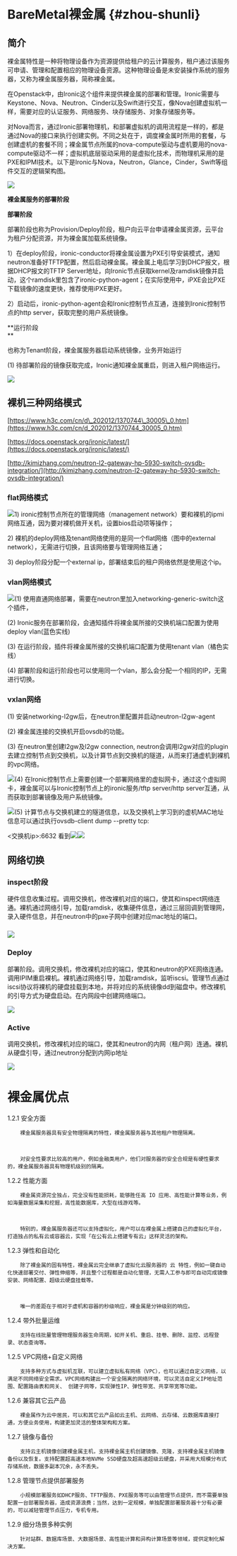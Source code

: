 # BareMetal裸金属 {#zhou-shunli}

## 简介

裸金属特性是一种将物理设备作为资源提供给租户的云计算服务，租户通过该服务可申请、管理和配置相应的物理设备资源。这种物理设备是未安装操作系统的服务器，又称为裸金属服务器，简称裸金属。

在Openstack中，由Ironic这个组件来提供裸金属的部署和管理。Ironic需要与Keystone、Nova、Neutron、Cinder以及Swift进行交互，像Nova创建虚拟机一样，需要对应的认证服务、网络服务、块存储服务、对象存储服务等。

对Nova而言，通过Ironic部署物理机，和部署虚拟机的调用流程是一样的，都是通过Nova的接口来执行创建实例。不同之处在于，调度裸金属时所用的套餐，与创建虚机的套餐不同；裸金属节点所属的nova-compute驱动与虚机要用的nova-compute驱动不一样；虚拟机底层驱动采用的是虚拟化技术，而物理机采用的是PXE和IPMI技术。以下是Ironic与Nova，Neutron，Glance，Cinder，Swift等组件交互的逻辑架构图。

![](/assets/network_ironic_intro.png)

**裸金属服务的部署阶段**

**部署阶段**

部署阶段也称为Provision/Deploy阶段，租户向云平台申请裸金属资源，云平台为租户分配资源，并为裸金属加载系统镜像。

1）在deploy阶段，ironic-conductor将裸金属设置为PXE引导安装模式，通知neutron准备好TFTP配置，然后启动裸金属。裸金属上电后学习到DHCP报文，根据DHCP报文的TFTP Server地址，向Ironic节点获取kernel及ramdisk镜像并启动，这个ramdisk里包含了ironic-python-agent；在实际使用中，iPXE会比PXE下载镜像的速度更快，推荐使用iPXE更好。

2）启动后，ironic-python-agent会和Ironic控制节点互通，连接到Ironic控制节点的http server，获取完整的用户系统镜像。

**运行阶段          
**

也称为Tenant阶段，裸金属服务器启动系统镜像，业务开始运行

\(1\) 待部署阶段的镜像获取完成，Ironic通知裸金属重启，则进入租户网络运行。

![](/assets/compute-baremetal-bm1.png)

## 裸机三种网络模式

[https://www.h3c.com/cn/d\_202012/1370744\_30005\_0.htm](https://www.h3c.com/cn/d_202012/1370744_30005_0.htm)

[https://docs.openstack.org/ironic/latest/](https://docs.openstack.org/ironic/latest/)

[http://kimizhang.com/neutron-l2-gateway-hp-5930-switch-ovsdb-integration/](http://kimizhang.com/neutron-l2-gateway-hp-5930-switch-ovsdb-integration/)

### **flat网络模式**

![](/assets/network-ironic-flatnet.png)1\) ironic控制节点所在的管理网络（management network）要和裸机的ipmi网络互通，因为要对裸机做开关机，设置bios启动项等操作；

2\) 裸机的deploy网络及tenant网络使用的是同一个flat网络（图中的external network），无需进行切换，且该网络要与管理网络互通；

3\) deploy阶段分配一个external ip，部署结束后的租户网络依然是使用这个ip。

### **vlan网络模式**

![](/assets/network_ironic_vlannet.png)\(1\) 使用直通网络部署，需要在neutron里加入networking-generic-switch这个插件，

\(2\) Ironic服务在部署阶段，会通知插件将裸金属所接的交换机端口配置为使用deploy vlan\(蓝色实线\)

\(3\) 在运行阶段，插件将裸金属所接的交换机端口配置为使用tenant vlan（橘色实线）

\(4\) 部署阶段和运行阶段也可以使用同一个vlan，那么会分配一个相同的IP，无需进行切换。

### vxlan网络

\(1\) 安装networking-l2gw后，在neutron里配置并启动neutron-l2gw-agent

\(2\) 裸金属连接的交换机开启ovsdb的功能。

\(3\) 在neutron里创建l2gw及l2gw connection, neutron会调用l2gw对应的plugin去建立控制节点到交换机，以及计算节点到交换机的隧道，从而来打通虚机到裸机的vpc网络。

![](/assets/network_ironic_vxlannetphy.png)\(4\) 在Ironic控制节点上需要创建一个部署网络里的虚拟网卡，通过这个虚拟网卡，裸金属可以与Ironic控制节点上的ironic服务/tftp server/http server互通，从而获取到部署镜像及用户系统镜像。

![](/assets/network_ironic_vxlannetlp.png)\(5\) 计算节点与交换机建立的隧道信息，以及交换机上学习到的虚机MAC地址信息可以通过执行ovsdb-client dump --pretty tcp:

&lt;交换机ip&gt;:6632 看到![](/assets/network_ironic_vxlannetsnap1.png)![](/assets/network_ironic_vxlansnap2.png)

## 网络切换

### inspect阶段

硬件信息收集过程。调用交换机，修改裸机对应的端口，使其和inspect网络连通。裸机通过网络引导，加载ramdisk，收集硬件信息，通过三层回调到管理网，录入硬件信息，并在neutron中的pxe子网中创建对应mac地址的端口。

### ![](/_images/ironic_netswitch_inspect.png)

### Deploy

部署阶段。调用交换机，修改裸机对应的端口，使其和neutron的PXE网络连通。调用IPIM重启裸机。裸机通过网络引导，加载ramdisk，监听iscsi。管理节点通过iscsi协议将裸机的硬盘挂载到本地，并将对应的系统镜像dd到磁盘中。修改裸机的引导方式为硬盘启动。在内网段中创建网络端口。

![](/assets/ironic_netswitch_deploy.png)

### Active

调用交换机，修改裸机对应的端口，使其和neutron的内网（租户网）连通。裸机从硬盘引导，通过neutron分配到内网ip地址

![](/assets/ironic_netswitch_active.png)

# 裸金属优点

1.2.1 安全方面

```
    裸金属服务器具有安全物理隔离的特性，裸金属服务器与其他租户物理隔离。



    对安全性要求比较高的用户，例如金融类用户，他们对服务器的安全合规是有硬性要求的，裸金属服务器具有物理机级别的隔离。
```

1.2.2 性能方面

```
    裸金属资源完全独占，完全没有性能损耗，能够胜任高 IO 应用、高性能计算等业务，例如海量数据采集和挖掘，高性能数据库，大型在线游戏等。



    特别的，裸金属服务器还可以支持虚拟化，用户可以在裸金属上搭建自己的虚拟化平台，打造独占的私有云或容器云，实现「在公有云上搭建专有云」这样灵活的架构。
```

1.2.3 弹性和自动化

```
    除了裸金属的固有特性，裸金属云完全继承了虚拟化云服务器的 云 特性，例如一键自动化快速部署交付、弹性伸缩等，并且整个过程都是自动化管理，无需人工参与即可自动完成镜像安装、网络配置、超级云硬盘挂载等。



    唯一的差距在于相对于虚机和容器的秒级响应，裸金属是分钟级别的响应。
```

1.2.4 带外批量运维

```
    支持在线批量管理物理服务器生命周期，如开关机、重启、挂卷、删除、监控、远程登录、状态查询等。
```

1.2.5 VPC网络+自定义网络

```
    支持多种方式与虚拟机互联，可以建立虚拟私有网络（VPC），也可以通过自定义网络，以满足不同网络安全需求。VPC网络构建出一个安全隔离的网络环境，可以灵活自定义IP地址范围、配置路由表和网关、 创建子网等，实现弹性IP、弹性带宽、共享带宽等功能。
```

1.2.6 兼容其它云产品

```
    裸金属作为云中居民，可以和其它云产品如云主机、云网络、云存储、云数据库直接打通，方便业务使用，构建更加灵活的整体架构和方案。
```

1.2.7 镜像与备份

```
    支持云主机镜像创建裸金属主机，支持裸金属主机创建镜像、克隆，支持裸金属主机镜像备份以及恢复。支持配置超高速本地NVMe SSD硬盘及超高速超级云硬盘，并采用大规模分布式存储系统，数据多副本冗余，永不丢失。
```

1.2.8 管理节点提供部署服务

```
    小规模部署服务如DHCP服务、TFTP服务、PXE服务等可以由管理节点提供，而不需要单独配置一台部署服务器，造成资源浪费；当然，达到一定规模，单独配置部署服务器十分有必要的，可以减轻管理节点压力，专机专用。
```

1.2.9 细分场景多种实例

```
    针对站群、数据库场景、大数据场景、高性能计算和异构计算场景等领域，提供定制化解决方案。
```



